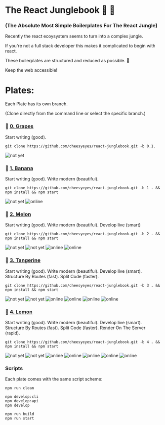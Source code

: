 # The React Junglebook :see_no_evil: :palm_tree:

### (The Absolute Most Simple Boilerplates For The React Jungle)

Recently the react ecoysystem seems to turn into a complex jungle.

If you're not a full stack developer this makes it complicated to begin with react.

These boilerplates are structured and reduced as possible. :tada:

Keep the web accessible!

# Plates:

Each Plate has its own branch.

(Clone directly from the command line or select the specific branch.)

### :grapes: [0. Grapes](../../tree/0.1)

Start writing (good).

```script
git clone https://github.com/cheesyeyes/react-junglebook.git -b 0.1.
```
![not yet](https://img.shields.io/badge/View-REACT-green.svg)

### :banana: [1. Banana](../../tree/1)

Start writing (good). Write modern (beautiful).

```script
git clone https://github.com/cheesyeyes/react-junglebook.git -b 1 . && npm install && npm start
```
![not yet](https://img.shields.io/badge/View-REACT-green.svg)
![online](https://img.shields.io/badge/Babel-ES6-red.svg)

### :melon: [2. Melon](../../tree/2)

Start writing (good). Write modern (beautiful). Develop live (smart)

```script
git clone https://github.com/cheesyeyes/react-junglebook.git -b 2 . && npm install && npm start
```
![not yet](https://img.shields.io/badge/View-REACT-green.svg)
![not yet](https://img.shields.io/badge/Pack-WEBPACK-green.svg)
![online](https://img.shields.io/badge/Babel-ES6-red.svg)
![online](https://img.shields.io/badge/Webpack-HMR-green.svg)

### :tangerine: [3. Tangerine](../../tree/3)

Start writing (good). Write modern (beautiful). Develop live (smart). Structure By Routes (fast). Split Code (faster).

```script
git clone https://github.com/cheesyeyes/react-junglebook.git -b 3 . && npm install && npm start
```
![not yet](https://img.shields.io/badge/View-REACT-green.svg)
![not yet](https://img.shields.io/badge/Pack-WEBPACK-green.svg)
![online](https://img.shields.io/badge/Babel-ES6-red.svg)
![online](https://img.shields.io/badge/Webpack-HMR-green.svg)
![online](https://img.shields.io/badge/React-ROUTES-blue.svg)
![online](https://img.shields.io/badge/Webpack-CHUNKS-green.svg)


### :lemon: [4. Lemon](../../tree/4)

Start writing (good). Write modern (beautiful). Develop live (smart). Structure By Routes (fast). Split Code (faster). Render On The Server (rapid).

```script
git clone https://github.com/cheesyeyes/react-junglebook.git -b 4 . && npm install && npm start
```
![not yet](https://img.shields.io/badge/View-REACT-green.svg)
![not yet](https://img.shields.io/badge/Pack-WEBPACK-green.svg)
![online](https://img.shields.io/badge/Babel-ES6-red.svg)
![online](https://img.shields.io/badge/Webpack-HMR-green.svg)
![online](https://img.shields.io/badge/React-ROUTES-blue.svg)
![online](https://img.shields.io/badge/Webpack-CHUNKS-green.svg)
![online](https://img.shields.io/badge/React-SSR-blue.svg)

### Scripts
Each plate comes with the same script scheme:

```script
npm run clean

npm develop:cli
npm develop:api
npm develop

npm run build
npm run start

```
